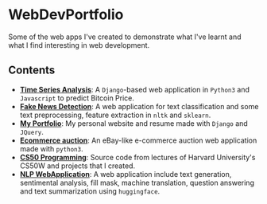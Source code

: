 # WebDevPortfolio
Some of the web apps I've created to demonstrate what I've learnt and what I find interesting in web development.

## Contents
* __[Time Series Analysis](https://github.com/fangyiyu/Time_Series_Analysis/tree/master/TIme_Series_Analysis)__: A ```Django```-based web application in ```Python3``` and ```Javascript``` to predict Bitcoin Price.
* __[Fake News Detection](https://github.com/fangyiyu/Fake_News_Detection)__: A web application for text classification and some text preprocessing, feature extraction in ```nltk``` and ```sklearn```.  
* __[My Portfolio](https://github.com/fangyiyu/Personal_website)__: My personal website and resume made with ```Django``` and ```JQuery```. 
* __[Ecommerce auction](https://github.com/fangyiyu/ecommerce_web_application)__: An eBay-like e-commerce auction web application made with ```python3```.  
* __[CS50 Programming](https://github.com/fangyiyu/CS50_web_programming)__: Source code from lectures of Harvard University's CS50W and projects that I created.  
* __[NLP WebApplication](https://github.com/fangyiyu/NLP_WebApplication/tree/b25d024efb4fd5a6f3f4f435073da3e8d0b0c132)__: A web application include text generation, sentimental analysis, fill mask, machine translation, question answering and text summarization using ```huggingface```.  

